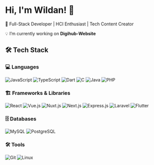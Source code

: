 # Hi, I'm Wildan! 👋  
🚀 Full-Stack Developer | HCI Enthusiast | Tech Content Creator  

 💡 I’m currently working on **Digihub-Website** 

## 🛠 Tech Stack  

### 💻 Languages  
![JavaScript](https://img.shields.io/badge/-JavaScript-F7DF1E?style=flat&logo=javascript&logoColor=black) ![TypeScript](https://img.shields.io/badge/-TypeScript-3178C6?style=flat&logo=typescript&logoColor=white) ![Dart](https://img.shields.io/badge/-Dart-0175C2?style=flat&logo=dart&logoColor=white) ![C](https://img.shields.io/badge/-C-A8B9CC?style=flat&logo=c&logoColor=white) ![Java](https://img.shields.io/badge/-Java-007396?style=flat&logo=java&logoColor=white) ![PHP](https://img.shields.io/badge/-PHP-777BB4?style=flat&logo=php&logoColor=white)  

### 🏗️ Frameworks & Libraries  
![React](https://img.shields.io/badge/-React-61DAFB?style=flat&logo=react&logoColor=black) ![Vue.js](https://img.shields.io/badge/-Vue.js-4FC08D?style=flat&logo=vue.js&logoColor=white) ![Nuxt.js](https://img.shields.io/badge/-Nuxt.js-00C58E?style=flat&logo=nuxt.js&logoColor=white) ![Next.js](https://img.shields.io/badge/-Next.js-000000?style=flat&logo=next.js&logoColor=white) ![Express.js](https://img.shields.io/badge/-Express.js-000000?style=flat&logo=express&logoColor=white) ![Laravel](https://img.shields.io/badge/-Laravel-FF2D20?style=flat&logo=laravel&logoColor=white) ![Flutter](https://img.shields.io/badge/-Flutter-02569B?style=flat&logo=flutter&logoColor=white)  

### 🗄️ Databases  
![MySQL](https://img.shields.io/badge/-MySQL-4479A1?style=flat&logo=mysql&logoColor=white) ![PostgreSQL](https://img.shields.io/badge/-PostgreSQL-336791?style=flat&logo=postgresql&logoColor=white)  

### 🛠️ Tools  
![Git](https://img.shields.io/badge/-Git-F05032?style=flat&logo=git&logoColor=white) ![Linux](https://img.shields.io/badge/-Linux-FCC624?style=flat&logo=linux&logoColor=black)  


